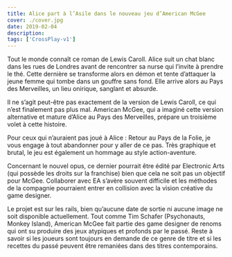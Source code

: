 ```yaml
---
title: Alice part à l’Asile dans le nouveau jeu d’American McGee
cover: ./cover.jpg
date: 2019-02-04
description: 
tags: ['CrossPlay-v1']
---
```

Tout le monde connaît ce roman de Lewis Caroll. Alice suit un chat blanc dans les rues de Londres avant de rencontrer sa nurse qui l’invite à prendre le thé. Cette dernière se transforme alors en démon et tente d’attaquer la jeune femme qui tombe dans un gouffre sans fond. Elle arrive alors au Pays des Merveilles, un lieu onirique, sanglant et absurde.

Il ne s’agit peut-être pas exactement de la version de Lewis Caroll, ce qui n’est finalement pas plus mal. American McGee, qui a imaginé cette version alternative et mature d’Alice au Pays des Merveilles, prépare un troisième volet à cette histoire.

Pour ceux qui n’auraient pas joué à Alice : Retour au Pays de la Folie, je vous engage à tout abandonner pour y aller de ce pas. Très graphique et brutal, le jeu est également un hommage au style action-aventure.

Concernant le nouvel opus, ce dernier pourrait être édité par Electronic Arts (qui possède les droits sur la franchise) bien que cela ne soit pas un objectif pour McGee. Collaborer avec EA s’avère souvent difficile et les méthodes de la compagnie pourraient entrer en collision avec la vision créative du game designer.

Le projet est sur les rails, bien qu’aucune date de sortie ni aucune image ne soit disponible actuellement. Tout comme Tim Schafer (Psychonauts, Monkey Island), American McGee fait partie des game designer de renoms qui ont su produire des jeux atypiques et profonds par le passé. Reste à savoir si les joueurs sont toujours en demande de ce genre de titre et si les recettes du passé peuvent être remaniées dans des titres contemporains.

